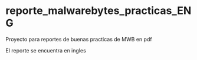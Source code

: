 # reporte_malwarebytes_practicas_ENG

Proyecto para reportes de buenas practicas de MWB en pdf

El reporte se encuentra en ingles

